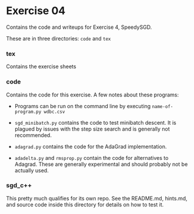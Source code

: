 Exercise 04
==============

Contains the code and writeups for Exercise 4, SpeedySGD.

These are in three directories: `code` and `tex`

### tex

Contains the exercise sheets

### code

Contains the code for this exercise. A few notes about these programs:

* Programs can be run on the command line by executing `name-of-program.py wdbc.csv`

* `sgd_minibatch.py` contains the code to test minibatch descent. It is plagued
by issues with the step size search and is generally not recommended.

* `adagrad.py` contains the code for the AdaGrad implementation.

* `adadelta.py` and `rmsprop.py` contain the code for alternatives to Adagrad.
These are generally experimental and should probably not be actually used.

### sgd_c++
 
 This pretty much qualifies for its own repo. See the README.md, hints.md, and
 source code inside this directory for details on how to test it.
